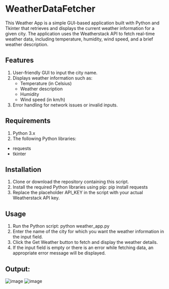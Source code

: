 # WeatherDataFetcher
This Weather App is a simple GUI-based application built with Python and Tkinter that retrieves and displays the current weather information for a given city. The application uses the Weatherstack API to fetch real-time weather data, including temperature, humidity, wind speed, and a brief weather description.

## Features
1. User-friendly GUI to input the city name.
2. Displays weather information such as:
   - Temperature (in Celsius)
   - Weather description
   - Humidity
   - Wind speed (in km/h)
3. Error handling for network issues or invalid inputs.

 ## Requirements
1. Python 3.x
2. The following Python libraries:
  - requests
  - tkinter

## Installation
1. Clone or download the repository containing this script.
2. Install the required Python libraries using pip:
        pip install requests
3. Replace the placeholder API_KEY in the script with your actual Weatherstack API key.

## Usage
1. Run the Python script:
 python weather_app.py
2. Enter the name of the city for which you want the weather information in the input field.
3. Click the Get Weather button to fetch and display the weather details.
4. If the input field is empty or there is an error while fetching data, an appropriate error message will be displayed.

## Output:
![image](https://github.com/user-attachments/assets/101b9f89-7694-4106-af3f-adb44a4abcb4)
![image](https://github.com/user-attachments/assets/6d584ded-4926-4683-9e94-f505fc1c41fd)

